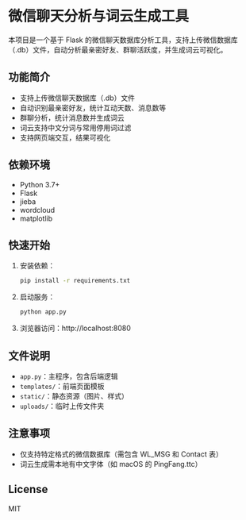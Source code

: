# 微信聊天分析与词云生成工具

本项目是一个基于 Flask 的微信聊天数据库分析工具，支持上传微信数据库（.db）文件，自动分析最亲密好友、群聊活跃度，并生成词云可视化。

## 功能简介
- 支持上传微信聊天数据库（.db）文件
- 自动识别最亲密好友，统计互动天数、消息数等
- 群聊分析，统计消息数并生成词云
- 词云支持中文分词与常用停用词过滤
- 支持网页端交互，结果可视化

## 依赖环境
- Python 3.7+
- Flask
- jieba
- wordcloud
- matplotlib

## 快速开始
1. 安装依赖：
   ```bash
   pip install -r requirements.txt
   ```
2. 启动服务：
   ```bash
   python app.py
   ```
3. 浏览器访问：http://localhost:8080

## 文件说明
- `app.py`：主程序，包含后端逻辑
- `templates/`：前端页面模板
- `static/`：静态资源（图片、样式）
- `uploads/`：临时上传文件夹

## 注意事项
- 仅支持特定格式的微信数据库（需包含 WL_MSG 和 Contact 表）
- 词云生成需本地有中文字体（如 macOS 的 PingFang.ttc）

## License
MIT 